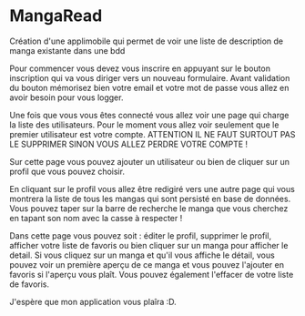 # MangaRead
Création d'une applimobile qui permet de voir une liste de description de manga existante dans une bdd


Pour commencer vous devez vous inscrire en appuyant sur le bouton inscription qui va vous diriger vers un nouveau formulaire. Avant validation du bouton mémorisez bien votre email et votre mot de passe vous allez en avoir besoin pour vous logger.

Une fois que vous vous êtes connecté vous allez voir une page qui charge la liste des utilisateurs. Pour le moment vous allez voir seulement que le premier utilisateur est votre compte. ATTENTION IL NE FAUT SURTOUT PAS LE SUPPRIMER SINON VOUS ALLEZ PERDRE VOTRE COMPTE !

Sur cette page vous pouvez ajouter un utilisateur ou bien de cliquer sur un profil que vous pouvez choisir. 

En cliquant sur le profil vous allez être redigiré vers une autre page qui vous montrera la liste de tous les mangas qui sont persisté en base de données. Vous pouvez taper sur la barre de recherche le manga que vous cherchez en tapant son nom avec la casse à respecter !

Dans cette page vous pouvez soit : éditer le profil, supprimer le profil, afficher votre liste de favoris ou bien cliquer sur un manga pour afficher le detail. 
Si vous cliquez sur un manga et qu'il vous affiche le détail, vous pouvez voir un première aperçu de ce manga et vous pouvez l'ajouter en favoris si l'aperçu vous plaît. Vous pouvez également l'effacer de votre liste de favoris.

J'espère que mon application vous plaîra :D.
